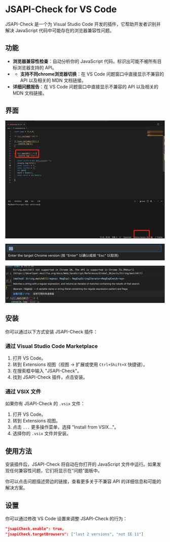# JSAPI-Check for VS Code

JSAPI-Check 是一个为 Visual Studio Code 开发的插件，它帮助开发者识别并解决 JavaScript 代码中可能存在的浏览器兼容性问题。

## 功能

- **浏览器兼容性检查**：自动分析你的 JavaScript 代码，标识出可能不被所有目标浏览器支持的 API。
- - **支持不同chrome浏览器切换**：在 VS Code 问题窗口中直接显示不兼容的 API 以及相关的 MDN 文档链接。
- **详细问题报告**：在 VS Code 问题窗口中直接显示不兼容的 API 以及相关的 MDN 文档链接。

## 界面

![alt text](image-1.png)

![alt text](image.png)

![alt text](image-2.png)

## 安装

你可以通过以下方式安装 JSAPI-Check 插件：

### 通过 Visual Studio Code Marketplace

1. 打开 VS Code。
2. 转到 Extensions 视图（视图 -> 扩展或使用 `Ctrl+Shift+X` 快捷键）。
3. 在搜索框中输入 "JSAPI-Check"。
4. 找到 JSAPI-Check 插件，点击安装。

### 通过 VSIX 文件

如果你有 JSAPI-Check 的 `.vsix` 文件：
1. 打开 VS Code。
2. 转到 Extensions 视图。
3. 点击 `...` 更多操作菜单，选择 "Install from VSIX..."。
4. 选择你的 `.vsix` 文件并安装。

## 使用方法

安装插件后，JSAPI-Check 将自动在你打开的 JavaScript 文件中运行。如果发现任何兼容性问题，它们将显示在“问题”面板中。

你可以点击问题描述旁边的链接，查看更多关于不兼容 API 的详细信息和可能的解决方案。


## 设置

你可以通过修改 VS Code 设置来调整 JSAPI-Check 的行为：

```json
"jsapiCheck.enable": true,
"jsapiCheck.targetBrowsers": ["last 2 versions", "not IE 11"]